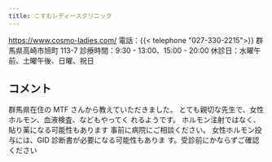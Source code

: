 ```yaml
---
title: こすもレディースクリニック
---
```

<https://www.cosmo-ladies.com/>
電話：{{< telephone "027-330-2215">}}
群馬県高崎市旭町 113-7
診療時間：9:30 - 13:00、15:00 - 20:00
休診日：水曜午前、土曜午後、日曜、祝日
## コメント
群馬県在住の MTF さんから教えていただきました。 とても親切な先生で、女性ホルモン、血液検査、などもやってく れるようです。
ホルモン注射ではなく、貼り薬になる可能性もあります 事前に病院にご相談ください。
女性ホルモン投与には、GID 診断書が必要になる可能性もありま す。受診前にかならずご確認ください
